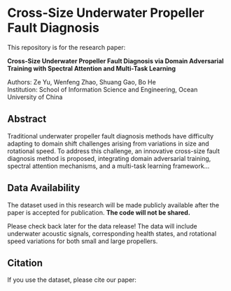 # Cross-Size Underwater Propeller Fault Diagnosis

This repository is for the research paper:

**Cross-Size Underwater Propeller Fault Diagnosis via Domain Adversarial Training with Spectral Attention and Multi-Task Learning**

Authors: Ze Yu, Wenfeng Zhao, Shuang Gao, Bo He  
Institution: School of Information Science and Engineering, Ocean University of China

## Abstract
Traditional underwater propeller fault diagnosis methods have difficulty adapting to domain shift challenges arising from variations in size and rotational speed. To address this challenge, an innovative cross-size fault diagnosis method is proposed, integrating domain adversarial training, spectral attention mechanisms, and a multi-task learning framework...

## Data Availability
The dataset used in this research will be made publicly available after the paper is accepted for publication. **The code will not be shared.**

Please check back later for the data release! The data will include underwater acoustic signals, corresponding health states, and rotational speed variations for both small and large propellers.

## Citation
If you use the dataset, please cite our paper:

